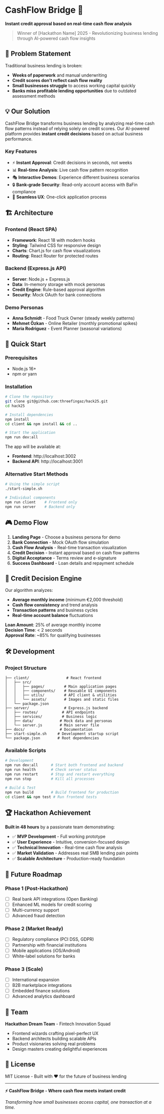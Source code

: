 # CashFlow Bridge 🚀

**Instant credit approval based on real-time cash flow analysis**

> Winner of [Hackathon Name] 2025 - Revolutionizing business lending through AI-powered cash flow insights

## 🎯 Problem Statement

Traditional business lending is broken:
- **Weeks of paperwork** and manual underwriting
- **Credit scores don't reflect cash flow reality** 
- **Small businesses struggle** to access working capital quickly
- **Banks miss profitable lending opportunities** due to outdated assessment methods

## 💡 Our Solution

CashFlow Bridge transforms business lending by analyzing real-time cash flow patterns instead of relying solely on credit scores. Our AI-powered platform provides **instant credit decisions** based on actual business performance.

### Key Features
- ⚡ **Instant Approval**: Credit decisions in seconds, not weeks
- 📊 **Real-time Analysis**: Live cash flow pattern recognition
- 🎭 **Interactive Demos**: Experience different business scenarios
- 🔒 **Bank-grade Security**: Read-only account access with BaFin compliance
- 📱 **Seamless UX**: One-click application process

## 🏗️ Architecture

### Frontend (React SPA)
- **Framework**: React 18 with modern hooks
- **Styling**: Tailwind CSS for responsive design
- **Charts**: Chart.js for cash flow visualizations
- **Routing**: React Router for protected routes

### Backend (Express.js API)
- **Server**: Node.js + Express.js
- **Data**: In-memory storage with mock personas
- **Credit Engine**: Rule-based approval algorithm
- **Security**: Mock OAuth for bank connections

### Demo Personas
- **Anna Schmidt** - Food Truck Owner (steady weekly patterns)
- **Mehmet Özkan** - Online Retailer (monthly promotional spikes)  
- **Maria Rodriguez** - Event Planner (seasonal variations)

## 🚀 Quick Start

### Prerequisites
- Node.js 16+ 
- npm or yarn

### Installation

```bash
# Clone the repository
git clone git@github.com:threefingaz/hack25.git
cd hack25

# Install dependencies
npm install
cd client && npm install && cd ..

# Start the application
npm run dev:all
```

The app will be available at:
- **Frontend**: http://localhost:3002
- **Backend API**: http://localhost:3001

### Alternative Start Methods
```bash
# Using the simple script
./start-simple.sh

# Individual components
npm run client    # Frontend only
npm run server    # Backend only
```

## 🎮 Demo Flow

1. **Landing Page** - Choose a business persona for demo
2. **Bank Connection** - Mock OAuth flow simulation  
3. **Cash Flow Analysis** - Real-time transaction visualization
4. **Credit Decision** - Instant approval based on cash flow patterns
5. **Digital Acceptance** - Terms review and e-signature
6. **Success Dashboard** - Loan details and repayment schedule

## 🧠 Credit Decision Engine

Our algorithm analyzes:
- **Average monthly income** (minimum €2,000 threshold)
- **Cash flow consistency** and trend analysis
- **Transaction patterns** and business cycles
- **Real-time account balance** fluctuations

**Loan Amount**: 25% of average monthly income  
**Decision Time**: < 2 seconds  
**Approval Rate**: ~85% for qualifying businesses

## 🛠️ Development

### Project Structure
```
├── client/                 # React frontend
│   ├── src/
│   │   ├── pages/         # Main application pages
│   │   ├── components/    # Reusable UI components
│   │   ├── utils/         # API client & utilities
│   │   └── assets/        # Images and static files
│   └── package.json
├── server/                # Express.js backend  
│   ├── routes/           # API endpoints
│   ├── services/         # Business logic
│   ├── data/            # Mock data and personas
│   └── server.js        # Main server file
├── docs/                # Documentation
├── start-simple.sh     # Development startup script
└── package.json        # Root dependencies
```

### Available Scripts
```bash
# Development
npm run dev:all      # Start both frontend and backend
npm run health       # Check server status
npm run restart      # Stop and restart everything
npm run stop         # Kill all processes

# Build & Test
npm run build        # Build frontend for production
cd client && npm test # Run frontend tests
```

## 🏆 Hackathon Achievement

**Built in 48 hours** by a passionate team demonstrating:
- ✅ **MVP Development** - Full working prototype
- ✅ **User Experience** - Intuitive, conversion-focused design  
- ✅ **Technical Innovation** - Real-time cash flow analysis
- ✅ **Market Validation** - Addresses real SMB lending pain points
- ✅ **Scalable Architecture** - Production-ready foundation

## 🔮 Future Roadmap

### Phase 1 (Post-Hackathon)
- [ ] Real bank API integrations (Open Banking)
- [ ] Enhanced ML models for credit scoring
- [ ] Multi-currency support
- [ ] Advanced fraud detection

### Phase 2 (Market Ready)
- [ ] Regulatory compliance (PCI DSS, GDPR)
- [ ] Partnership with financial institutions
- [ ] Mobile applications (iOS/Android)
- [ ] White-label solutions for banks

### Phase 3 (Scale)
- [ ] International expansion
- [ ] B2B marketplace integrations
- [ ] Embedded finance solutions
- [ ] Advanced analytics dashboard

## 👥 Team

**Hackathon Dream Team** - Fintech Innovation Squad
- Frontend wizards crafting pixel-perfect UX
- Backend architects building scalable APIs  
- Product visionaries solving real problems
- Design masters creating delightful experiences

## 📄 License

MIT License - Built with ❤️ for the future of business lending

---

**⚡ CashFlow Bridge - Where cash flow meets instant credit**

*Transforming how small businesses access capital, one transaction at a time.*